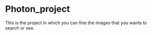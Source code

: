 # Photon_project
This is the project in which you can fine the images that you wants to search or see.
